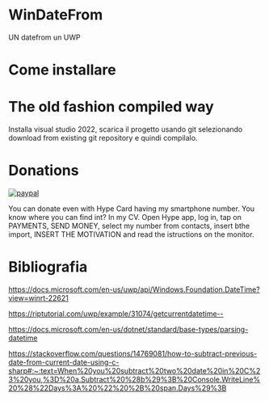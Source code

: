 # WinDateFrom
UN datefrom un UWP

# Come installare

# The old fashion compiled way

Installa visual studio 2022, scarica il progetto usando git selezionando download from existing git repository e quindi compilalo.

# Donations

[![paypal](https://www.paypalobjects.com/en_US/i/btn/btn_donateCC_LG.gif)](https://www.paypal.com/cgi-bin/webscr?cmd=_s-xclick&hosted_button_id=H4ZHTFRCETWXG)

You can donate even with Hype Card having my smartphone number. You know where you can find int? In my CV.
Open Hype app, log in, tap on PAYMENTS, SEND MONEY, select my number from contacts, insert bthe import, INSERT THE MOTIVATION and read the istructions on the monitor.


# Bibliografia

https://docs.microsoft.com/en-us/uwp/api/Windows.Foundation.DateTime?view=winrt-22621

https://riptutorial.com/uwp/example/31074/getcurrentdatetime--

https://docs.microsoft.com/en-us/dotnet/standard/base-types/parsing-datetime

https://stackoverflow.com/questions/14769081/how-to-subtract-previous-date-from-current-date-using-c-sharp#:~:text=When%20you%20subtract%20two%20date%20in%20C%23%20you,%3D%20a.Subtract%20%28b%29%3B%20Console.WriteLine%20%28%22Days%3A%20%22%20%2B%20span.Days%29%3B


